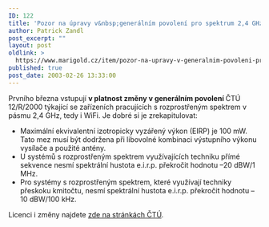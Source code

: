 ```yaml
---
ID: 122
title: 'Pozor na úpravy v&nbsp;generálním povolení pro spektrum 2,4 GHz'
author: Patrick Zandl
post_excerpt: ""
layout: post
oldlink: >
  https://www.marigold.cz/item/pozor-na-upravy-v-generalnim-povoleni-pro-spektrum-2-4-ghz
published: true
post_date: 2003-02-26 13:33:00
---
```

<p>
Prvního března vstupují <STRONG>v platnost změny v generálním povolení </STRONG>ČTÚ 12/R/2000 týkající se zařízeních pracujících s rozprostřeným spektrem v pásmu 2,4 GHz, tedy i WiFi. Je dobré si je zrekapitulovat:</p>

<UL>
<LI>Maximální ekvivalentní izotropicky vyzářený výkon (EIRP) je 100 mW. Tato mez musí být dodržena při libovolné kombinaci výstupního výkonu vysílače a použité antény.</LI>
<LI>U systémů s rozprostřeným spektrem využívajících techniku přímé sekvence nesmí spektrální hustota e.i.r.p. překročit hodnotu &#8211;20 dBW/1 MHz.</LI>
<LI>Pro systémy s rozprostřeným spektrem, které využívají techniky přeskoku kmitočtu, nesmí spektrální hustota e.i.r.p. překročit hodnotu &#8211;10 dBW/100 kHz.</LI></UL>
<p>
Licenci i změny najdete <A href="http://www2.ctu.cz/art.php?iSearch=&amp;iArt=76" target=_blank>zde na stránkách ČTÚ</A>.</p>
